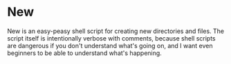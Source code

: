 # New

New is an easy-peasy shell script for creating new directories and files.
The script itself is intentionally verbose with comments, because shell scripts are dangerous if you don't understand what's going on, and I want even beginners to be able to understand what's happening.

